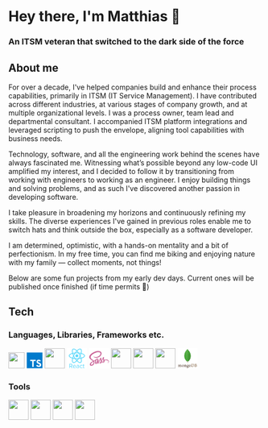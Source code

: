 # Hey there, I'm Matthias 🙋
### An ITSM veteran that switched to the dark side of the force


## About me
For over a decade, I've helped companies build and enhance their process capabilities, primarily in ITSM (IT Service Management). I have contributed across different industries, at various stages of company growth, and at multiple organizational levels. I was a process owner, team lead and departmental consultant. I accompanied ITSM platform integrations and leveraged scripting to push the envelope, aligning tool capabilities with business needs.

Technology, software, and all the engineering work behind the scenes have always fascinated me. Witnessing what’s possible beyond any low-code UI amplified my interest, and I decided to follow it by transitioning from working with engineers to working as an engineer. I enjoy building things and solving problems, and as such I've discovered another passion in developing software.

I take pleasure in broadening my horizons and continuously refining my skills. The diverse experiences I've gained in previous roles enable me to switch hats and think outside the box, especially as a software developer.

I am determined, optimistic, with a hands-on mentality and a bit of perfectionism. In my free time, you can find me biking and enjoying nature with my family — collect moments, not things!

Below are some fun projects from my early dev days. Current ones will be published once finished (if time permits 👶)


## Tech
### Languages, Libraries, Frameworks etc.
<a href="https://developer.mozilla.org/en-US/docs/Web/JavaScript" target="_blank" rel="noreferrer" title="JavaScript"><img src="https://cdn.jsdelivr.net/gh/devicons/devicon@latest/icons/javascript/javascript-original.svg" width="32" height="32"/></a>
<a href="https://www.typescriptlang.org/" target="_blank" rel="noreferrer" title="TypeScript"><img src="https://raw.githubusercontent.com/devicons/devicon/master/icons/typescript/typescript-original.svg" width="32" height="32"/></a> 
<a href="https://vuejs.org/" target="_blank" rel="noreferrer" title="Vue"><img src="https://cdn.jsdelivr.net/gh/devicons/devicon@latest/icons/vuejs/vuejs-original.svg" width="40" height="40"/></a>
<a href="https://reactjs.org/" target="_blank" rel="noreferrer" title="React"><img src="https://raw.githubusercontent.com/devicons/devicon/master/icons/react/react-original-wordmark.svg" width="40" height="40"/></a>
<a href="https://sass-lang.com" target="_blank" rel="noreferrer" title="SASS"><img src="https://raw.githubusercontent.com/devicons/devicon/master/icons/sass/sass-original.svg" width="40" height="40"/></a>
<a href="https://tailwindcss.com/" target="_blank" rel="noreferrer" title="Tailwind"><img src="https://www.vectorlogo.zone/logos/tailwindcss/tailwindcss-icon.svg" width="40" height="40"/></a>
<a href="https://nodejs.org/" target="_blank" rel="noreferrer" title="Node"><img src="https://cdn.jsdelivr.net/gh/devicons/devicon/icons/nodejs/nodejs-original.svg" width="40" height="40"/></a>
<a href="https://expressjs.com" target="_blank" rel="noreferrer" title="Express"><img src="https://img.icons8.com/officel/40/express-js.png" width="40" height="40"/></a>
<a href="https://www.mongodb.com/" target="_blank" rel="noreferrer" title="MongoDB"><img src="https://raw.githubusercontent.com/devicons/devicon/master/icons/mongodb/mongodb-original-wordmark.svg" width="40" height="40"/></a>


### Tools
<a href="https://code.visualstudio.com/" target="_blank" rel="noreferrer" title="Visual Studio Code"><img src="https://cdn.jsdelivr.net/gh/devicons/devicon/icons/vscode/vscode-original.svg" width="40" height="40"/></a>
<a href="https://www.gnu.org/software/bash/" target="_blank" rel="noreferrer" title="Bash"><img src="https://img.icons8.com/color/40/bash.png" width="40" height="40"/></a>
<a href="https://git-scm.com/" target="_blank" rel="noreferrer" title="Git"><img src="https://www.vectorlogo.zone/logos/git-scm/git-scm-icon.svg" width="40" height="40"/></a>
<a href="https://www.figma.com/" target="_blank" rel="noreferrer" title="Figma"><img src="https://www.vectorlogo.zone/logos/figma/figma-icon.svg" width="40" height="40"/></a>
